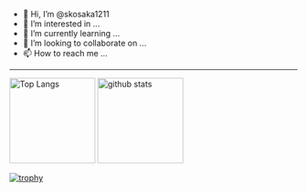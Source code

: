 - 👋 Hi, I’m @skosaka1211
- 👀 I’m interested in ...
- 🌱 I’m currently learning ...
- 💞️ I’m looking to collaborate on ...
- 📫 How to reach me ...

---

<p align="left"> 
  <img alt="Top Langs" height="150px" src="https://github-readme-stats.vercel.app/api/top-langs/?username=skosaka1211&layout=compact&count_private=true&show_icons=true&theme=onedark" />
  <img alt="github stats" height="150px" src="https://github-readme-stats.vercel.app/api?username=skosaka1211&count_private=true&show_icons=true&show_icons=true&theme=onedark" />
</p>

[![trophy](https://github-profile-trophy.vercel.app/?username=skosaka1211&theme=onedark&column=7)](https://github.com/ryo-ma/github-profile-trophy)

<!---
skosaka1211/skosaka1211 is a ✨ special ✨ repository because its `README.md` (this file) appears on your GitHub profile.
You can click the Preview link to take a look at your changes.
--->
